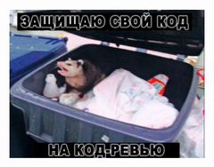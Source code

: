 <p align="center">
<img src="https://github.com/Stanislavstranger/Stanislavstranger/blob/main/1.jpg" style="width: 350px">
</p>
